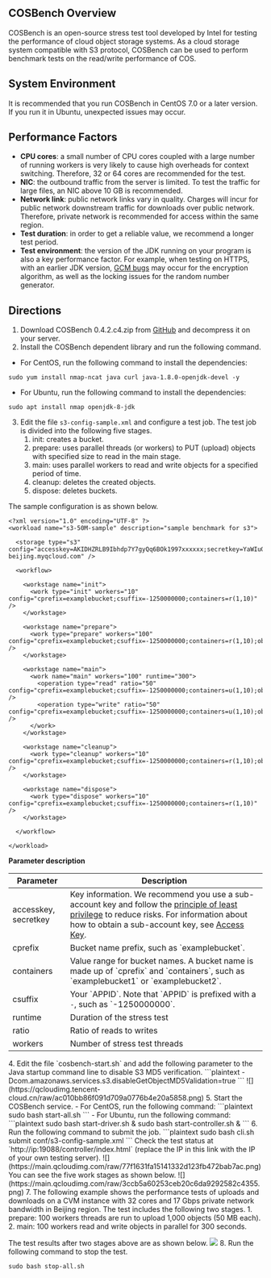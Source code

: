 ## COSBench Overview

COSBench is an open-source stress test tool developed by Intel for testing the performance of cloud object storage systems. As a cloud storage system compatible with S3 protocol, COSBench can be used to perform benchmark tests on the read/write performance of COS.


## System Environment

It is recommended that you run COSBench in CentOS 7.0 or a later version. If you run it in Ubuntu, unexpected issues may occur.


## Performance Factors

- **CPU cores**: a small number of CPU cores coupled with a large number of running workers is very likely to cause high overheads for context switching. Therefore, 32 or 64 cores are recommended for the test.
- **NIC**: the outbound traffic from the server is limited. To test the traffic for large files, an NIC above 10 GB is recommended.
- **Network link**: public network links vary in quality. Charges will incur for public network downstream traffic for downloads over public network. Therefore, private network is recommended for access within the same region. 
- **Test duration**: in order to get a reliable value, we recommend a longer test period.
- **Test environment**: the version of the JDK running on your program is also a key performance factor. For example, when testing on HTTPS, with an earlier JDK version, [GCM bugs](https://bugs.openjdk.java.net/browse/JDK-8201633) may occur for the encryption algorithm, as well as the locking issues for the random number generator.


## Directions

1. Download COSBench 0.4.2.c4.zip from [GitHub](https://github.com/intel-cloud/cosbench/releases/tag/v0.4.2.c4) and decompress it on your server.
2. Install the COSBench dependent library and run the following command.
 - For CentOS, run the following command to install the dependencies:
```
sudo yum install nmap-ncat java curl java-1.8.0-openjdk-devel -y
```
 - For Ubuntu, run the following command to install the dependencies:
```
sudo apt install nmap openjdk-8-jdk 
```
3. Edit the file `s3-config-sample.xml` and configure a test job. The test job is divided into the following five stages.
   1. init: creates a bucket.
   2. prepare: uses parallel threads (or workers) to PUT (upload) objects with specified size to read in the main stage.
   3. main: uses parallel workers to read and write objects for a specified period of time.
   4. cleanup: deletes the created objects.
   5. dispose: deletes buckets.

 The sample configuration is as shown below.
```shell
<?xml version="1.0" encoding="UTF-8" ?>
<workload name="s3-50M-sample" description="sample benchmark for s3">

  <storage type="s3" config="accesskey=AKIDHZRLB9Ibhdp7Y7gyQq6BOk1997xxxxxx;secretkey=YaWIuQmCSZ5ZMniUM6hiaLxHnxxxxxx;endpoint=http://cos.ap-beijing.myqcloud.com" />

  <workflow>

    <workstage name="init">
      <work type="init" workers="10" config="cprefix=examplebucket;csuffix=-1250000000;containers=r(1,10)" />
    </workstage>

    <workstage name="prepare">
      <work type="prepare" workers="100" config="cprefix=examplebucket;csuffix=-1250000000;containers=r(1,10);objects=r(1,1000);sizes=c(50)MB" />
    </workstage>

    <workstage name="main">
      <work name="main" workers="100" runtime="300">
        <operation type="read" ratio="50" config="cprefix=examplebucket;csuffix=-1250000000;containers=u(1,10);objects=u(1,1000)" />
        <operation type="write" ratio="50" config="cprefix=examplebucket;csuffix=-1250000000;containers=u(1,10);objects=u(1000,2000);sizes=c(50)MB" />
      </work>
    </workstage>

    <workstage name="cleanup">
      <work type="cleanup" workers="10" config="cprefix=examplebucket;csuffix=-1250000000;containers=r(1,10);objects=r(1,2000)" />
    </workstage>

    <workstage name="dispose">
      <work type="dispose" workers="10" config="cprefix=examplebucket;csuffix=-1250000000;containers=r(1,10)" />
    </workstage>

  </workflow>

</workload>
```
**Parameter description**
<table>
<thead>
<tr><th>Parameter</th><th>Description</th></tr>
</thead>
<tbody>
<tr>
<td>accesskey, secretkey</td>
<td>Key information. We recommend you use a sub-account key and follow the <a href="https://intl.cloud.tencent.com/document/product/436/32972">principle of least privilege</a> to reduce risks. For information about how to obtain a sub-account key, see <a href="https://intl.cloud.tencent.com/document/product/598/32675">Access Key</a>.</td>
</tr>
<tr>
<td>cprefix</td>
<td>Bucket name prefix, such as `examplebucket`.</td>
</tr>
<tr>
<td>containers</td>
<td>Value range for bucket names. A bucket name is made up of `cprefix` and `containers`, such as `examplebucket1` or `examplebucket2`. </td>
</tr>
<tr>
<td>csuffix</td>
<td>Your `APPID`. Note that `APPID` is prefixed with a <code>-</code>, such as `-1250000000`.</td>
</tr>
<tr>
<td>runtime</td>
<td>Duration of the stress test</td>
</tr>
<tr>
<td>ratio</td>
<td>Ratio of reads to writes</td>
</tr>
<tr>
<td>workers</td>
<td>Number of stress test threads</td>
</tr>
</tbody>
</table>
4. Edit the file `cosbench-start.sh` and add the following parameter to the Java startup command line to disable S3 MD5 verification.
```plaintext
-Dcom.amazonaws.services.s3.disableGetObjectMD5Validation=true
```
![](https://qcloudimg.tencent-cloud.cn/raw/ac010bb86f091d709a0776b4e20a5858.png)
5. Start the COSBench service.
 - For CentOS, run the following command:
```plaintext
sudo bash start-all.sh
```
 - For Ubuntu, run the following command:
```plaintext
sudo bash start-driver.sh &
sudo bash start-controller.sh &
```
6. Run the following command to submit the job.
```plaintext
sudo bash cli.sh submit conf/s3-config-sample.xml
```
Check the test status at `http://ip:19088/controller/index.html` (replace the IP in this link with the IP of your own testing server).
![](https://main.qcloudimg.com/raw/77f1631fa15141332d123fb472bab7ac.png)
You can see the five work stages as shown below.
![](https://main.qcloudimg.com/raw/3ccb5a60253ceb20c6da9292582c4355.png)
7. The following example shows the performance tests of uploads and downloads on a CVM instance with 32 cores and 17 Gbps private network bandwidth in Beijing region. The test includes the following two stages.
    1. prepare: 100 workers threads are run to upload 1,000 objects (50 MB each).
    2. main: 100 workers read and write objects in parallel for 300 seconds.

 The test results after two stages above are as shown below.
![](https://main.qcloudimg.com/raw/e3ac34b6f8340c5cbc834d4f98ba9341.png)
8. Run the following command to stop the test.
```plaintext
sudo bash stop-all.sh
```
